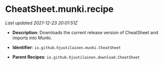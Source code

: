 # CheatSheet.munki.recipe

_Last updated 2021-12-23 20:01:51Z_

- **Description**: Downloads the current release version of CheatSheet and imports into Munki.

- **Identifier**: `io.github.hjuutilainen.munki.CheatSheet`

- **Parent Recipes**: `io.github.hjuutilainen.download.CheatSheet`
